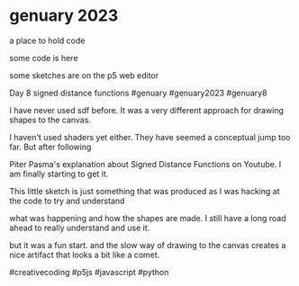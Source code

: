 # genuary 2023 

a place to hold code

some code is here 

some sketches are on the p5 web editor

Day 8 signed distance functions #genuary #genuary2023 #genuary8

I have never used sdf before.  It was a very different approach for drawing shapes to the canvas.

I haven't used shaders yet either.  They have seemed a conceptual jump too far. But after following

 Piter Pasma's explanation about Signed Distance Functions on Youtube. I am finally starting to get it.

 This little sketch is just something that was produced as I was hacking at the code to try and understand

 what was happening and how the shapes are made.  I still have a long road ahead to really understand and use it.

but it was a fun start. and the slow way of drawing to the canvas creates a nice artifact that looks a bit like a comet.



 #creativecoding #p5js #javascript #python

